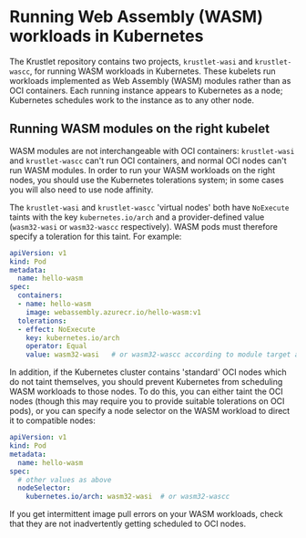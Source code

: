 # Running Web Assembly (WASM) workloads in Kubernetes

The Krustlet repository contains two projects, `krustlet-wasi` and
`krustlet-wascc`, for running WASM workloads in Kubernetes. These kubelets
run workloads implemented as Web Assembly (WASM) modules rather than
as OCI containers. Each running instance appears to Kubernetes as a
node; Kubernetes schedules work to the instance as to any other node.

## Running WASM modules on the right kubelet

WASM modules are not interchangeable with OCI containers: `krustlet-wasi`
and `krustlet-wascc` can't run OCI containers, and normal OCI nodes
can't run WASM modules. In order to run your WASM workloads on the right
nodes, you should use the Kubernetes tolerations system; in some cases you
will also need to use node affinity.

The `krustlet-wasi` and `krustlet-wascc` 'virtual nodes' both have
`NoExecute` taints with the key `kubernetes.io/arch` and a provider-defined
value (`wasm32-wasi` or `wasm32-wascc` respectively).  WASM pods must
therefore specify a toleration for this taint.  For example:

```yaml
apiVersion: v1
kind: Pod
metadata:
  name: hello-wasm
spec:
  containers:
  - name: hello-wasm
    image: webassembly.azurecr.io/hello-wasm:v1
  tolerations:
  - effect: NoExecute
    key: kubernetes.io/arch
    operator: Equal
    value: wasm32-wasi   # or wasm32-wascc according to module target arch
```

In addition, if the Kubernetes cluster contains 'standard' OCI nodes which
do not taint themselves, you should prevent Kubernetes from scheduling
WASM workloads to those nodes.  To do this, you can either taint the OCI
nodes (though this may require you to provide suitable tolerations on
OCI pods), or you can specify a node selector on the WASM workload to
direct it to compatible nodes:

```yaml
apiVersion: v1
kind: Pod
metadata:
  name: hello-wasm
spec:
  # other values as above
  nodeSelector:
    kubernetes.io/arch: wasm32-wasi  # or wasm32-wascc
```

If you get intermittent image pull errors on your WASM workloads, check
that they are not inadvertently getting scheduled to OCI nodes.
